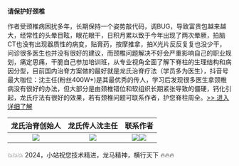 [](/tools/harmonyos.md ':include')

[](/tools/it.md ':include')

[](/tools/dashi.md ':include')

[](/tools/tools.md ':include')

[](/tools/disassembler.md ':include')

[](/tools/other.md ':include')

**请保护好颈椎**

作者受颈椎病困扰多年，长期保持一个姿势敲代码，调BUG，导致富贵包越来越大，经常性的头晕目眩，眼花眼干，日积月累以致于今年出现了两次晕厥，拍脑CT也没有出现器质性的病变，贴膏药，按摩推拿，拍X光片反反复复也没少干，问诊很多医生也并没有很好的建议，而颈椎问题解决不好会严重影响自己的职业规划，痛定思痛，干脆自己参加培训班，从专业视角全面了解下脊柱的生理结构和病因分型，目前国内治脊方案做的最好就是龙氏治脊疗法（学员多为医生），抖音号最大咖位：沈主任(粉丝400W+)是其最优秀的传人，学习后发现很多医生拿颈椎病没有很好的办法，但大部分是由颈椎错位和软组织长期紧张导致的僵硬，钙化引起，龙氏疗法有很好的效果，若有颈椎问题可联系作者，护您脊柱周全。[>> 进入详细了解](./vendor/pillow.md)

|龙氏治脊创始人|龙氏传人沈主任|联系作者|
|:-:|:-:|:-:|
|![](https://weharmonyos.oss-cn-hangzhou.aliyuncs.com/resources/龙脊康/long.jpg)|![](https://weharmonyos.oss-cn-hangzhou.aliyuncs.com/resources/龙脊康/shen.jpg)|![](https://weharmonyos.oss-cn-hangzhou.aliyuncs.com/resources/龙脊康/youxiu1.jpg)![](https://weharmonyos.oss-cn-hangzhou.aliyuncs.com/resources/common/zzwx.png)|



:boom::boom::boom: 2024，小站祝您技术精进，龙马精神，横行天下 :fire::fire::fire: